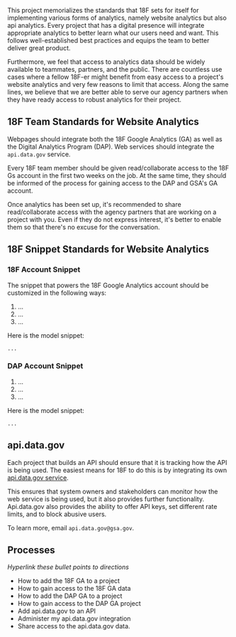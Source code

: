This project memorializes the standards that 18F sets for itself for implementing various forms of analytics, namely website analytics but also api analytics.  Every project that has a digital presence will integrate appropriate analytics to better learn what our users need and want.  This follows well-established best practices and equips the team to better deliver great product.  

Furthermore, we feel that access to analytics data should be widely available to teammates, partners, and the public.  There are countless use cases where a fellow 18F-er might benefit from easy access to a project's website analytics and very few reasons to limit that access.  Along the same lines, we believe that we are better able to serve our agency partners when they have ready access to robust analytics for their project.  


## 18F Team Standards for Website Analytics 

Webpages should integrate both the 18F Google Analytics (GA) as well as the Digital Analytics Program (DAP).  Web services should integrate the `api.data.gov` service.  

Every 18F team member should be given read/collaborate access to the 18F Gs account in the first two weeks on the job.  At the same time, they should be informed of the process for gaining access to the DAP and GSA's GA account.  

Once analytics has been set up, it's recommended to share read/collaborate access with the agency partners that are working on a project with you.  Even if they do not express interest, it's better to enable them so that there's no excuse for the conversation.  

## 18F Snippet Standards for Website Analytics 

### 18F Account Snippet 

The snippet that powers the 18F Google Analytics account should be customized in the following ways:    
1. ...  
2. ...  
3. ...  

Here is the model snippet:  

````
...
````


### DAP Account Snippet   
  
1. ...  
2. ...  
3. ...  

Here is the model snippet:  

````
...
````


## api.data.gov 

Each project that builds an API should ensure that it is tracking how the API is being used.  The easiest means for 18F to do this is by integrating its own [api.data.gov service](https://api.data.gov/).  

This ensures that system owners and stakeholders can monitor how the web service is being used, but it also provides further functionality.  Api.data.gov also provides the ability to offer API keys, set different rate limits, and to block abusive users.

To learn more, email `api.data.gov@gsa.gov`.  

## Processes 

_Hyperlink these bullet points to directions_ 

* How to add the 18F GA to a project
* How to gain access to the 18F GA data 
* How to add the DAP GA to a project
* How to gain access to the DAP GA project 
* Add api.data.gov to an API 
* Administer my api.data.gov integration
* Share access to the api.data.gov data.  
